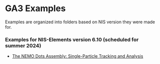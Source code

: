 # GA3 Examples

Examples are organized into folders based on NIS version they were made for.

### Examples for NIS-Elements version 6.10 (scheduled for summer 2024)

- [The NEMO Dots Assembly: Single-Particle Tracking and Analysis](NIS_v6.10/01-Tracking_NEMO_Dots/)


